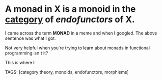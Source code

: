 # A monad in X is a <b>monoid</b> in the <u>category</u> of <i>endofunctors</i> of X.
I came across the term <b>MONAD</b> in a meme and when I googled. The above sentence was what I got.

Not very helpful when you're trying to learn about monads in functional programming isn't it?

This is where I 

TAGS:  [category theory, monoids, endofunctors, morphisms]